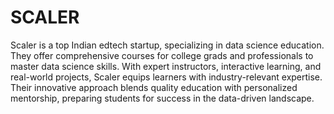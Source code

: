 # SCALER
Scaler is a top Indian edtech startup, specializing in data science education. They offer comprehensive courses for college grads and professionals to master data science skills.
With expert instructors, interactive learning, and real-world projects, Scaler equips learners with industry-relevant expertise. Their innovative approach blends quality education with personalized mentorship, 
preparing students for success in the data-driven landscape.
